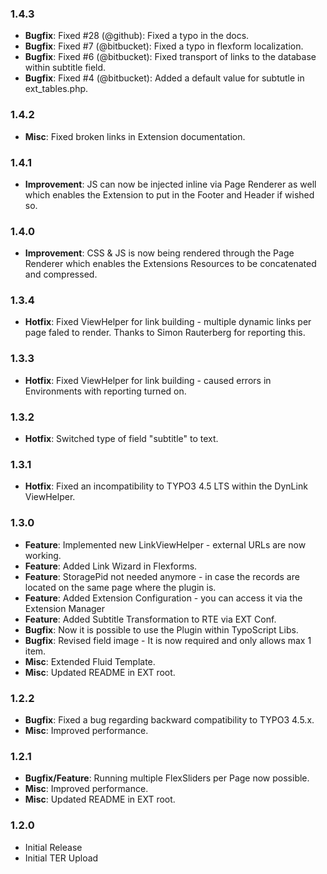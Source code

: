 ### 1.4.3
* __Bugfix__: Fixed #28 (@github): Fixed a typo in the docs.
* __Bugfix__: Fixed #7 (@bitbucket): Fixed a typo in flexform localization.
* __Bugfix__: Fixed #6 (@bitbucket): Fixed transport of links to the database within subtitle field.
* __Bugfix__: Fixed #4 (@bitbucket): Added a default value for subtutle in ext_tables.php.


### 1.4.2

* __Misc__: Fixed broken links in Extension documentation.

### 1.4.1

* __Improvement__: JS can now be injected inline via Page Renderer as well which enables the Extension to put in the Footer and Header if wished so.

### 1.4.0

* __Improvement__: CSS & JS is now being rendered through the Page Renderer which enables the Extensions Resources to be concatenated and compressed.

### 1.3.4

* __Hotfix__: Fixed ViewHelper for link building - multiple dynamic links per page faled to render. Thanks to Simon Rauterberg for reporting this.

### 1.3.3

* __Hotfix__: Fixed ViewHelper for link building - caused errors in Environments with reporting turned on.

### 1.3.2

* __Hotfix__: Switched type of field "subtitle" to text.

### 1.3.1

* __Hotfix__: Fixed an incompatibility to TYPO3 4.5 LTS within the DynLink ViewHelper.

### 1.3.0

* __Feature__: Implemented new LinkViewHelper - external URLs are now working.
* __Feature__: Added Link Wizard in Flexforms.
* __Feature__: StoragePid not needed anymore - in case the records are located on the same page where the plugin is.
* __Feature__: Added Extension Configuration - you can access it via the Extension Manager
* __Feature__: Added Subtitle Transformation to RTE via EXT Conf.
* __Bugfix__: Now it is possible to use the Plugin within TypoScript Libs.
* __Bugfix__: Revised field image - It is now required and only allows max 1 item.
* __Misc__: Extended Fluid Template.
* __Misc__: Updated README in EXT root.

### 1.2.2

* __Bugfix__: Fixed a bug regarding backward compatibility to TYPO3 4.5.x.
* __Misc__: Improved performance.

### 1.2.1

* __Bugfix/Feature__: Running multiple FlexSliders per Page now possible.
* __Misc__: Improved performance.
* __Misc__: Updated README in EXT root.

### 1.2.0

* Initial Release
* Initial TER Upload